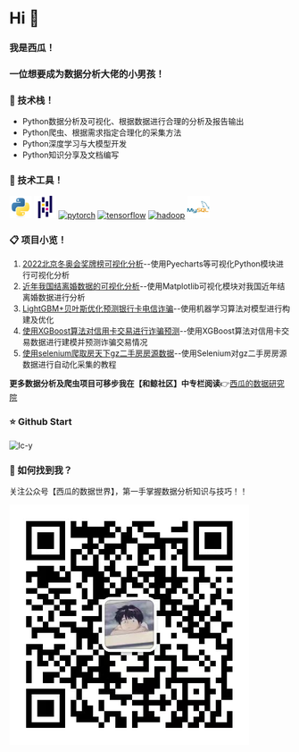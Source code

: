 <h1 align="left">Hi 👋</h1>
<h3 align="left">我是西瓜！</h3>
<h3 align="left">一位想要成为数据分析大佬的小男孩！</h3>

<!--
**lc-y/lc-y** is a ✨ _special_ ✨ repository because its `README.md` (this file) appears on your GitHub profile.

Here are some ideas to get you started:

- 🔭 I’m currently working on ...
- 🌱 I’m currently learning ...
- 👯 I’m looking to collaborate on ...
- 🤔 I’m looking for help with ...
- 💬 Ask me about ...
- 📫 How to reach me: ...
- 😄 Pronouns: ...
- ⚡ Fun fact: ...
-->

<h3 align="left">🔭 技术栈！</h3>

- Python数据分析及可视化、根据数据进行合理的分析及报告输出
- Python爬虫、根据需求指定合理化的采集方法
- Python深度学习与大模型开发
- Python知识分享及文档编写

<h3 align="left">🤖 技术工具！</h3>
<p align="left">
  <a href="https://www.python.org" target="_blank" rel="noreferrer"> <img src="https://raw.githubusercontent.com/devicons/devicon/master/icons/python/python-original.svg" alt="python" width="40" height="40"/></a>
  <a href="https://pandas.pydata.org/" target="_blank" rel="noreferrer"> <img src="https://raw.githubusercontent.com/devicons/devicon/2ae2a900d2f041da66e950e4d48052658d850630/icons/pandas/pandas-original.svg" alt="pandas" width="40" height="40"/></a> 
  <a href="https://pytorch.org/" target="_blank" rel="noreferrer"> <img src="https://www.vectorlogo.zone/logos/pytorch/pytorch-icon.svg" alt="pytorch" width="40" height="40"/></a> 
  <a href="https://www.tensorflow.org" target="_blank" rel="noreferrer"> <img src="https://www.vectorlogo.zone/logos/tensorflow/tensorflow-icon.svg" alt="tensorflow" width="40" height="40"/></a> 
  <a href="https://hadoop.apache.org/" target="_blank" rel="noreferrer"> <img src="https://www.vectorlogo.zone/logos/apache_hadoop/apache_hadoop-icon.svg" alt="hadoop" width="40" height="40"/></a> 
  <a href="https://www.mysql.com/" target="_blank" rel="noreferrer"> <img src="https://raw.githubusercontent.com/devicons/devicon/master/icons/mysql/mysql-original-wordmark.svg" alt="mysql" width="40" height="40"/></a> 
</p>

<h3 align="left">📋 项目小览！</h3>

1. [2022北京冬奥会奖牌榜可视化分析](https://www.heywhale.com/mw/project/62124fbe68364e0017a48a23)--使用Pyecharts等可视化Python模块进行可视化分析
2. [近年我国结离婚数据的可视化分析](https://www.heywhale.com/mw/project/657bfb240a5eaa38db9f0459)--使用Matplotlib可视化模块对我国近年结离婚数据进行分析
3. [LightGBM+贝叶斯优化预测银行卡电信诈骗](https://www.heywhale.com/mw/project/62eba9e9dd8cd3138e76b6a9)--使用机器学习算法对模型进行构建及优化
4. [使用XGBoost算法对信用卡交易进行诈骗预测](https://www.heywhale.com/mw/project/62bd3d81913a54a66019c1f8)--使用XGBoost算法对信用卡交易数据进行建模并预测诈骗交易情况
5. [使用selenium爬取房天下gz二手房房源数据](https://www.heywhale.com/mw/project/6303b3bef31025b77778b948)--使用Selenium对gz二手房房源数据进行自动化采集的教程


**更多数据分析及爬虫项目可移步我在【和鲸社区】中专栏阅读**👉[西瓜的数据研究院](https://www.heywhale.com/home/column/623c61fc74f0cb0017cce37a)


<h3 align="left">⭐ Github Start</h3>
<p>
  <img align="center" src="https://github-readme-stats.vercel.app/api?username=lc-y&show_icons=true&locale=en" alt="lc-y" />
</p>

<h3 align="left">🤙 如何找到我？</h3>
<p align="left">
  关注公众号【西瓜的数据世界】，第一手掌握数据分析知识与技巧！！
</p>
<img src="https://github.com/lc-y/lc-y/blob/main/wechatcode.jpg" alt="My WeChat official account">
